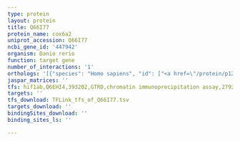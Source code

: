 ```yaml
---
type: protein
layout: protein
title: Q66I77
protein_name: cox6a2
uniprot_accession: Q66I77
ncbi_gene_id: '447942'
organism: Danio rerio
function: target gene
number_of_interactions: '1'
orthologs: '[{"species": "Homo sapiens", "id": ["<a href=\"/protein/p12074\">P12074</a>", "<a href=\"/protein/q02221\">Q02221</a>"]}, {"species": "Mus musculus", "id": ["<a href=\"/protein/p43023\">P43023</a>"]}, {"species": "Rattus norvegicus", "id": ["<a href=\"/protein/g3v8m4\">G3V8M4</a>", "<a href=\"/protein/p10818\">P10818</a>"]}, {"species": "Drosophila melanogaster", "id": ["Q4QPY7", "<a href=\"/protein/q9w1n3\">Q9W1N3</a>"]}]'
jaspar_matrices: ''
tfs: hif1ab,Q6EHI4,393202,GTRD,chromatin immunoprecipitation assay,27924024%5Buid%5D,No
targets: ''
tfs_download: TFLink_tfs_of_Q66I77.tsv
targets_download: ''
bindingSites_download: ''
binding_sites_ls: ''

---
```

